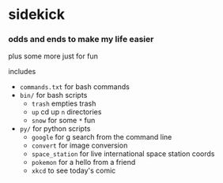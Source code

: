 # sidekick

### odds and ends to make my life easier

plus some more just for fun

includes
- `commands.txt` for bash commands
- `bin/` for bash scripts
	- `trash` empties trash
	- `up` cd up `n` directories
	- `snow` for some `*` fun
- `py/` for python scripts
	- `google` for g search from the command line
	- `convert` for image conversion
	- `space_station` for live international space station coords
	- `pokemon` for a hello from a friend
	- `xkcd` to see today's comic
